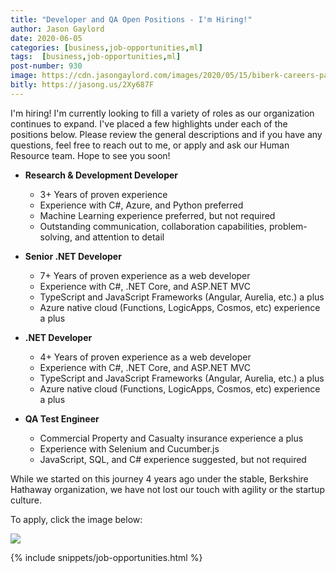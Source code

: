 ```yaml
---
title: "Developer and QA Open Positions - I'm Hiring!"
author: Jason Gaylord
date: 2020-06-05
categories: [business,job-opportunities,ml]
tags:  [business,job-opportunities,ml]
post-number: 930
image: https://cdn.jasongaylord.com/images/2020/05/15/biberk-careers-page.jpg
bitly: https://jasong.us/2Xy687F
---
```


I'm hiring! I'm currently looking to fill a variety of roles as our organization continues to expand. I've placed a few highlights under each of the positions below. Please review the general descriptions and if you have any questions, feel free to reach out to me, or apply and ask our Human Resource team. Hope to see you soon!

- **Research & Development Developer**
  - 3+ Years of proven experience
  - Experience with C#, Azure, and Python preferred
  - Machine Learning experience preferred, but not required
  - Outstanding communication, collaboration capabilities, problem-solving, and attention to detail

- **Senior .NET Developer**
  - 7+ Years of proven experience as a web developer
  - Experience with C#, .NET Core, and ASP.NET MVC
  - TypeScript and JavaScript Frameworks (Angular, Aurelia, etc.) a plus
  - Azure native cloud (Functions, LogicApps, Cosmos, etc) experience a plus

- **.NET Developer**
  - 4+ Years of proven experience as a web developer
  - Experience with C#, .NET Core, and ASP.NET MVC
  - TypeScript and JavaScript Frameworks (Angular, Aurelia, etc.) a plus
  - Azure native cloud (Functions, LogicApps, Cosmos, etc) experience a plus

- **QA Test Engineer**
  - Commercial Property and Casualty insurance experience a plus
  - Experience with Selenium and Cucumber.js
  - JavaScript, SQL, and C# experience suggested, but not required

While we started on this journey 4 years ago under the stable, Berkshire Hathaway organization, we have not lost our touch with agility or the startup culture.

To apply, click the image below:

![](https://cdn.jasongaylord.com/images/2020/05/15/biberk-careers-page.jpg)

{% include snippets/job-opportunities.html %}